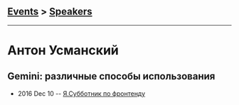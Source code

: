 ## [Events](../README.md) > [Speakers](../speakers.md)
---

# Антон Усманский

## Gemini: различные способы использования
- 2016 Dec 10 -- [Я.Субботник по фронтенду](https://events.yandex.ru/lib/talks/4262/)    
